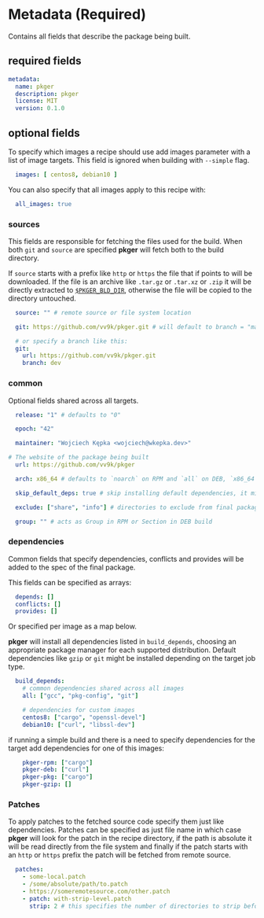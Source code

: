 # Metadata (Required)

Contains all fields that describe the package being built.

## required fields

```yaml
metadata:
  name: pkger
  description: pkger
  license: MIT
  version: 0.1.0
```

## optional fields

To specify which images a recipe should use add images parameter with a list of image targets. This field is ignored
when building with `--simple` flag.

```yaml
  images: [ centos8, debian10 ]
```

You can also specify that all images apply to this recipe with:

```yaml
  all_images: true
```

### sources

This fields are responsible for fetching the files used for the build. When both `git` and `source` are specified
**pkger** will fetch both to the build directory.

If `source` starts with a prefix like `http` or `https` the file that if points to will be downloaded. If the file is an
archive like `.tar.gz` or `.tar.xz` or `.zip` it will be directly extracted to
[`$PKGER_BLD_DIR`](./env.md#pkger-variables), otherwise the file will be copied to the directory untouched.

```yaml
  source: "" # remote source or file system location

  git: https://github.com/vv9k/pkger.git # will default to branch = "master"

  # or specify a branch like this:
  git:
    url: https://github.com/vv9k/pkger.git
    branch: dev
```


### common

Optional fields shared across all targets.

```yaml
  release: "1" # defaults to "0"

  epoch: "42"

  maintainer: "Wojciech Kępka <wojciech@wkepka.dev>"

# The website of the package being built
  url: https://github.com/vv9k/pkger

  arch: x86_64 # defaults to `noarch` on RPM and `all` on DEB, `x86_64` automatically converted to `amd64` on DEB...

  skip_default_deps: true # skip installing default dependencies, it might break the builds

  exclude: ["share", "info"] # directories to exclude from final package

  group: "" # acts as Group in RPM or Section in DEB build
```


### dependencies

Common fields that specify dependencies, conflicts and provides will be added to the spec of the final package. 

This fields can be specified as arrays:
```yaml
  depends: []
  conflicts: []
  provides: []
```
Or specified per image as a map below.

**pkger** will install all dependencies listed in `build_depends`, choosing an appropriate package manager for each
supported distribution. Default dependencies like `gzip` or `git` might be installed depending on the target job type.

```yaml
  build_depends:
    # common dependencies shared across all images
    all: ["gcc", "pkg-config", "git"]

    # dependencies for custom images
    centos8: ["cargo", "openssl-devel"]
    debian10: ["curl", "libssl-dev"]
```

if running a simple build and there is a need to specify dependencies for the target add dependencies for one of this
images:

```yaml
    pkger-rpm: ["cargo"]
    pkger-deb: ["curl"]
    pkger-pkg: ["cargo"]
    pkger-gzip: []
```


### Patches

To apply patches to the fetched source code specify them just like dependencies. Patches can be specified as just file
name in which case **pkger** will look for the patch in the recipe directory, if the path is absolute it will be read
directly from the file system and finally if the patch starts with an `http` or `https` prefix the patch will be fetched
from remote source.

```yaml
  patches:
    - some-local.patch
    - /some/absolute/path/to.patch
    - https://someremotesource.com/other.patch
    - patch: with-strip-level.patch
      strip: 2 # this specifies the number of directories to strip before applying the patch (known as -pN or --stripN option in UNIX patch tool
```

